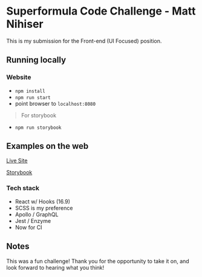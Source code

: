 # Superformula Code Challenge - Matt Nihiser

This is my submission for the Front-end (UI Focused) position. 

## Running locally
### Website
- `npm install`
- `npm run start`
- point browser to `localhost:8080`

> For storybook
- `npm run storybook`

## Examples on the web

[Live Site](https://yelp-viewer-9000.mattnihiser.now.sh/)

[Storybook](https://sb-live.mattnihiser.now.sh)


### Tech stack

- React w/ Hooks (16.9)
- SCSS is my preference
- Apollo / GraphQL
- Jest / Enzyme
- Now for CI


## Notes
This was a fun challenge! Thank you for the opportunity to take it on, and look forward to hearing what you think!
